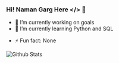 ### Hi! Naman Garg Here </> 👋

- 🔭 I’m currently working on goals
- 🌱 I’m currently learning Python and SQL
<!-- - 💬 Ask me about nothing -->
- ⚡ Fun fact: None

![Github Stats](https://github-readme-stats.vercel.app/api?username=Designatory&count_private=true&show_icons=true&title_color=fff&icon_color=79ff97&text_color=9f9f9f&bg_color=151515)
